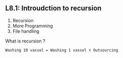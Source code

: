 ## L8.1: Introudction to recursion
1) Recursion
2) More Programming
3) File handling

What is recursion ?

`Washing 10 vassel = Washing 1 vassel + Outsourcing`
